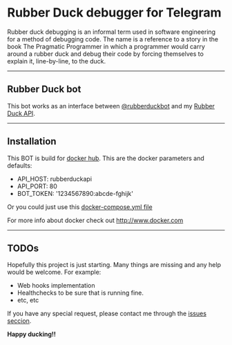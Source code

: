 # Rubber Duck debugger for Telegram
Rubber duck debugging is an informal term used in software engineering for a method of debugging code. The name is a reference to a story in the book The Pragmatic Programmer in which a programmer would carry around a rubber duck and debug their code by forcing themselves to explain it, line-by-line, to the duck.
___
## Rubber Duck bot
This bot works as an interface between [@rubberduckbot](https://telegram.me/rubberduckbot) and my [Rubber Duck API](https://hub.docker.com/r/lucardo/rubberduckapi/).
___
## Installation
This BOT is build for [docker hub](https://hub.docker.com/r/lucardo/rubberducktelegram/).
This are the docker parameters and defaults:
  - API_HOST: rubberduckapi
  - API_PORT: 80
  - BOT_TOKEN: '1234567890:abcde-fghijk'

Or you could just use this [docker-compose.yml file](https://github.com/Guisardo/rubberducktelegram/blob/master/docker-compose.yml)

For more info about docker check out http://www.docker.com
___
## TODOs
Hopefully this project is just starting. Many things are missing and any help would be welcome. For example:
 - Web hooks implementation
 - Healthchecks to be sure that is running fine.
 - etc, etc

If you have any special request, please contact me through the [issues seccion](https://github.com/Guisardo/rubberducktelegram/issues).

**Happy ducking!!**
